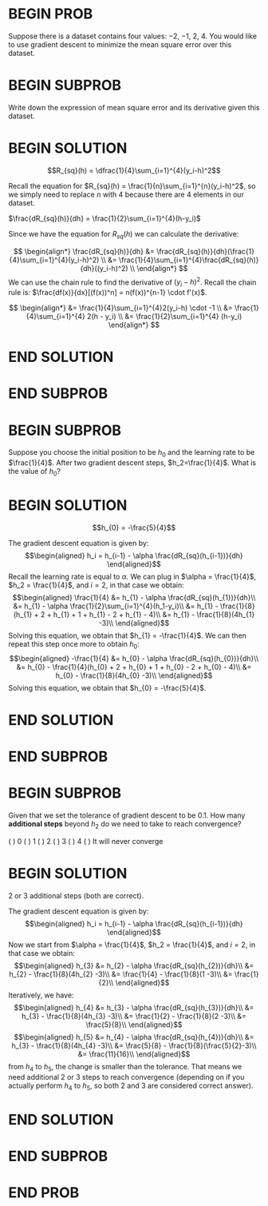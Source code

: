 # BEGIN PROB

Suppose there is a dataset contains four values: $-2$, $-1$,
$2$, $4$. You would like to use gradient descent to minimize the mean square
error over this dataset.

# BEGIN SUBPROB

Write down the expression of mean square error and its derivative given this dataset.

# BEGIN SOLUTION

$$R_{sq}(h) = \dfrac{1}{4}\sum_{i=1}^{4}(y_i-h)^2$$

Recall the equation for $R_{sq}(h) = \frac{1}{n}\sum_{i=1}^{n}(y_i-h)^2$, so we simply need to replace $n$ with $4$ because there are $4$ elements in our dataset.

$\frac{dR_{sq}(h)}{dh} = \frac{1}{2}\sum_{i=1}^{4}(h-y_i)$

Since we have the equation for $R_{sq}(h)$ we can calculate the derivative:

$$
\begin{align*}
\frac{dR_{sq}(h)}{dh} &= \frac{dR_{sq}(h)}{dh}(\frac{1}{4}\sum_{i=1}^{4}(y_i-h)^2) \\
&= \frac{1}{4}\sum_{i=1}^{4}\frac{dR_{sq}(h)}{dh}((y_i-h)^2) \\
\end{align*}
$$
We can use the chain rule to find the derivative of $(y_i-h)^2$.
Recall the chain rule is: $\frac{df(x)}{dx}[(f(x))^n] = n(f(x))^{n-1} \cdot f'(x)$.

$$
\begin{align*}
&= \frac{1}{4}\sum_{i=1}^{4}2(y_i-h) \cdot -1 \\
&= \frac{1}{4}\sum_{i=1}^{4} 2(h - y_i) \\
&= \frac{1}{2}\sum_{i=1}^{4} (h-y_i)
\end{align*}
$$

# END SOLUTION

# END SUBPROB

# BEGIN SUBPROB

Suppose you choose the initial position to be $h_0$ and the
learning rate to be $\frac{1}{4}$. After two gradient descent steps,
$h_2=\frac{1}{4}$. What is the value of $h_0$?

# BEGIN SOLUTION

$$h_{0} = -\frac{5}{4}$$

The gradient descent equation is given by: $$\begin{aligned}
    h_i = h_{i-1} - \alpha \frac{dR_{sq}(h_{i-1})}{dh}
\end{aligned}$$ Recall the learning rate is equal to $\alpha$. We can plug in $\alpha = \frac{1}{4}$, $h_2 = \frac{1}{4}$, and $i=2$,
in that case we obtain: $$\begin{aligned}
    \frac{1}{4} &= h_{1} - \alpha \frac{dR_{sq}(h_{1})}{dh}\\
    &= h_{1} - \alpha \frac{1}{2}\sum_{i=1}^{4}(h_1-y_i)\\
        &= h_{1} - \frac{1}{8}(h_{1} + 2 + h_{1} + 1 + h_{1} - 2 + h_{1} - 4)\\
        &= h_{1} - \frac{1}{8}(4h_{1} -3)\\
\end{aligned}$$ Solving this equation, we obtain that
$h_{1} = -\frac{1}{4}$. We can then repeat this step once more to obtain
$h_0$: $$\begin{aligned}
    -\frac{1}{4} &= h_{0} - \alpha \frac{dR_{sq}(h_{0})}{dh}\\
        &= h_{0} - \frac{1}{4}(h_{0} + 2 + h_{0} + 1 + h_{0} - 2 + h_{0} - 4)\\
        &= h_{0} - \frac{1}{8}(4h_{0} -3)\\
\end{aligned}$$ Solving this equation, we obtain that
$h_{0} = -\frac{5}{4}$.

# END SOLUTION

# END SUBPROB

# BEGIN SUBPROB

Given that we set the tolerance of gradient descent to be
$0.1$. How many **additional steps** beyond $h_2$ do we need to take to
reach convergence?

( ) 0
( ) 1
( ) 2
( ) 3
( ) 4
( ) It will never converge

# BEGIN SOLUTION

$2$ or $3$ additional steps (both are correct).

The gradient descent equation is given by: $$\begin{aligned}
    h_i = h_{i-1} - \alpha \frac{dR_{sq}(h_{i-1})}{dh}
\end{aligned}$$ Now we start from $\alpha = \frac{1}{4}$, $h_2 = \frac{1}{4}$, and
$i=2$, in that case we obtain: $$\begin{aligned}
    h_{3} &= h_{2} - \alpha \frac{dR_{sq}(h_{2})}{dh}\\
    &= h_{2} - \frac{1}{8}(4h_{2} -3)\\
    &= \frac{1}{4} - \frac{1}{8}(1 -3)\\
    &= \frac{1}{2}\\
\end{aligned}$$ Iteratively, we have: $$\begin{aligned}
    h_{4} &= h_{3} - \alpha \frac{dR_{sq}(h_{3})}{dh}\\
    &= h_{3} - \frac{1}{8}(4h_{3} -3)\\
    &= \frac{1}{2} - \frac{1}{8}(2 -3)\\
    &= \frac{5}{8}\\
\end{aligned}$$ $$\begin{aligned}
    h_{5} &= h_{4} - \alpha \frac{dR_{sq}(h_{4})}{dh}\\
    &= h_{3} - \frac{1}{8}(4h_{4} -3)\\
    &= \frac{5}{8} - \frac{1}{8}(\frac{5}{2}-3)\\
    &= \frac{11}{16}\\
\end{aligned}$$ from $h_4$ to $h_5$, the change is smaller than the
tolerance. That means we need additional $2$ or $3$ steps to reach
convergence (depending on if you actually perform $h_4$ to $h_5$, so
both $2$ and $3$ are considered correct answer).

# END SOLUTION

# END SUBPROB

# END PROB